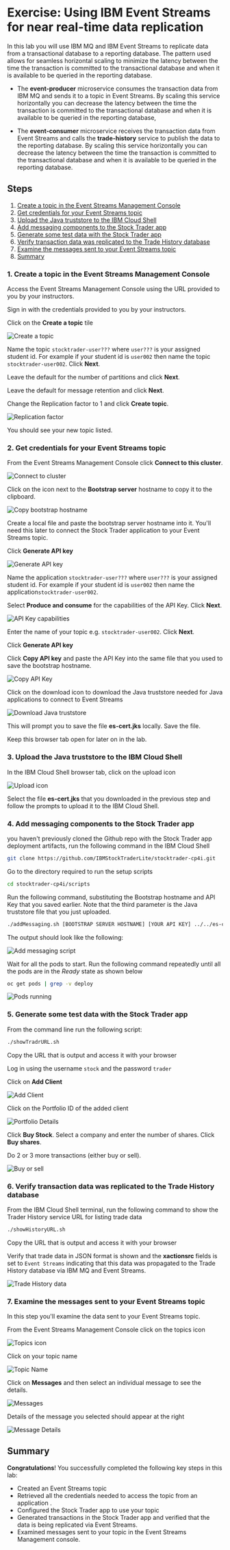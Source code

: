 # Exercise: Using IBM Event Streams for near real-time data replication

In this lab you will use IBM MQ and IBM Event Streams to replicate data from a transactional database to a reporting database. The pattern used allows for seamless horizontal scaling to minimize the latency between the time the transaction is committed to the transactional database and when it is available to be queried in the reporting database.

* The **event-producer** microservice consumes the transaction data from IBM MQ and sends it to a topic in Event Streams. By scaling this service horizontally you can decrease the latency between the time the transaction is committed to the transactional database and when it is available to be queried in the reporting database,

* The **event-consumer** microservice receives the transaction data from Event Streams and calls the **trade-history** service to publish the data to the reporting database. By scaling this service horizontally you can decrease the latency between the time the transaction is committed to the transactional database and when it is available to be queried in the reporting database.

## Steps

1. [Create a topic in the Event Streams Management Console](#1-create-a-topic-in-the-event-streams-management-console)
1. [Get credentials for your Event Streams topic](#2-get-credentials-for-your-event-streams-topic)
1. [Upload the Java truststore to the IBM Cloud Shell](#3-upload-the-java-truststore-to-the-ibm-cloud-shell)
1. [Add messaging components to the Stock Trader app](#4-add-messaging-components-to-the-stock-trader-app)
1. [Generate some test data with the Stock Trader app](#5-generate-some-test-data-with-the-stock-trader-app)
1. [Verify transaction data was replicated to the Trade History database](#6-verify-transaction-data-was-replicated-to-the-trade-history-database)
1. [Examine the messages sent to your Event Streams topic](#7-examine-the-messages-sent-to-your-event-streams-topic)
1. [Summary](#summary)

### 1. Create a topic in the Event Streams Management Console

Access the Event Streams Management Console using the URL provided to you by your instructors.

Sign in with the credentials provided to you by your instructors.

Click on the **Create a topic** tile

![Create a topic](images/create-topic.png)

Name the topic `stocktrader-user???` where `user???` is your assigned student id. For example if your student id is `user002` then name the topic `stocktrader-user002`. Click **Next**.

Leave the default for the number of partitions and click **Next**.

Leave the default for message retention and click **Next**.

Change the Replication factor to 1 and click **Create topic**.

![Replication factor](images/replication-factor.png)

You should see your new topic listed.

### 2. Get credentials for your Event Streams topic

From the Event Streams Management Console click **Connect to this cluster**.

![Connect to cluster](images/connect-to-cluster.png)

Click on the icon next to the **Bootstrap server** hostname to copy it to the clipboard.

![Copy bootstrap hostname](images/copy-bootstrap-hostname.png)

Create a local file and paste the bootstrap server hostname into it. You'll need this later to connect the Stock Trader application to your Event Streams topic.

Click **Generate API key**

![Generate API key](images/generate-api-key.png)

Name the application `stocktrader-user???` where `user???` is your assigned student id. For example if your student id is `user002` then name the application`stocktrader-user002`.

Select **Produce and consume** for the capabilities of the API Key. Click **Next**.

![API Key capabilities](images/api-key-capabilities.png)

Enter the name of your topic e.g. `stocktrader-user002`. Click **Next**.

Click **Generate API key**

Click **Copy API key** and paste the API Key into the same file that you used to save the bootstrap hostname.

![Copy API Key](images/copy-api-key.png)

Click on the download icon to download the Java truststore needed for Java applications to connect to Event Streams

![Download Java truststore](images/download-java-truststore.png)

This will prompt you to save the file **es-cert.jks** locally. Save the file.

Keep this browser tab open for later on in the lab.

### 3. Upload the Java truststore to the IBM Cloud Shell

In the IBM Cloud Shell browser tab, click on the upload icon

![Upload icon](images/upload-icon.png)

Select the file **es-cert.jks** that you downloaded in the previous step and follow the prompts to upload it to the IBM Cloud Shell.

### 4. Add messaging components to the Stock Trader app

you haven't previously cloned the Github repo with the Stock Trader app deployment artifacts, run the following command in the IBM Cloud Shell

```bash
git clone https://github.com/IBMStockTraderLite/stocktrader-cp4i.git
```

Go to the directory required to run the setup scripts

```bash
cd stocktrader-cp4i/scripts
```

Run the following command, substituting the Bootstrap hostname and API Key that you saved earlier. Note that the third parameter is the Java truststore file that you just uploaded.

```bash
./addMessaging.sh [BOOTSTRAP SERVER HOSTNAME] [YOUR API KEY] ../../es-cert.jks
```

The output should look like the following:

![Add messaging script](images/add-messaging-script.png)

Wait for all the pods to start. Run the following command repeatedly until all the pods are in the *Ready* state as shown below

```bash
oc get pods | grep -v deploy
```

![Pods running](images/pods-running.png)

### 5. Generate some test data with the Stock Trader app

From the command line run the following script:

```bash
./showTradrURL.sh
```

Copy the URL that is output and access it with your browser

Log in using the username `stock` and the password `trader`

Click on **Add Client**

![Add Client](images/add-client.png)

Click on the Portfolio ID of the added client

![Portfolio Details](images/portfolio-id.png)

Click **Buy Stock**. Select a company and enter the number of shares. Click **Buy shares**.

Do 2 or 3 more transactions (either buy or sell).

![Buy or sell](images/buying-selling.png)

### 6. Verify transaction data was replicated to the Trade History database

From the IBM Cloud Shell terminal, run the following command to show the Trader History service URL for listing trade data

```bash
./showHistoryURL.sh
```

Copy the URL that is output and access it with your browser

Verify that trade data in JSON format is shown and the **xactionsrc** fields is set to `Event Streams` indicating that this data was propagated to the Trade History database via IBM MQ and Event Streams.

![Trade History data](images/trade-history-data.png)

### 7. Examine the messages sent to your Event Streams topic

In this step you'll examine the data sent to your Event Streams topic.

From the Event Streams Management Console click on the topics icon

![Topics icon](images/topics-icon.png)

Click on your topic name

![Topic Name](images/topic-name.png)

Click on **Messages** and then select an individual message to see the details.

![Messages](images/topic-messages.png)

Details of the message you selected should appear at the right

![Message Details](images/message-details.png)

## Summary

**Congratulations**! You successfully completed the following key steps in this lab:

* Created an Event Streams topic
* Retrieved all the credentials needed to access the topic from an application .
* Configured the Stock Trader app to use your topic
* Generated transactions in the Stock Trader app and verified that the data is being replicated via Event Streams.
* Examined messages sent to your topic in the Event Streams Management console.
